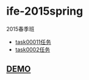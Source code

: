 # ife-2015spring
2015春季班
* [task00011任务](https://github.com/caizirong/ife/tree/master/2015_spring/task/task0001)
* [task0002任务](https://github.com/caizirong/ife/tree/master/2015_spring/task/task0002)

## [DEMO](https://caizirong.github.io/ife-2015spring/index.html)
